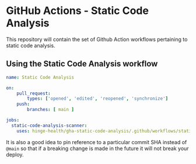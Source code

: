 # GitHub Actions - Static Code Analysis 

This repository will contain the set of Github Action workflows pertaining to static code analysis.

## Using the Static Code Analysis workflow

```yml
name: Static Code Analysis

on: 
    pull_request:
        types: ['opened', 'edited', 'reopened', 'synchronize']
    push:
        branches: [ main ]

jobs:
  static-code-analysis-scanner:
    uses: hinge-health/gha-static-code-analysis/.github/workflows/static-code-analysis.yml@main
```

It is also a good idea to pin reference to a particular commit SHA instead of `@main` so that if a breaking change is made in the future it will not break your deploy.
